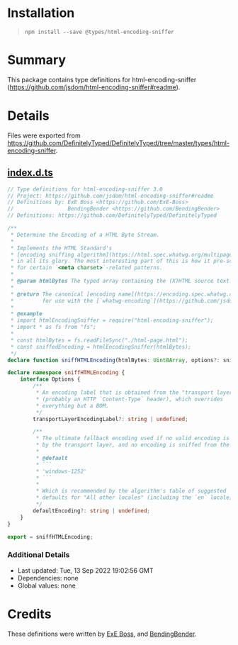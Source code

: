 # Installation
> `npm install --save @types/html-encoding-sniffer`

# Summary
This package contains type definitions for html-encoding-sniffer (https://github.com/jsdom/html-encoding-sniffer#readme).

# Details
Files were exported from https://github.com/DefinitelyTyped/DefinitelyTyped/tree/master/types/html-encoding-sniffer.
## [index.d.ts](https://github.com/DefinitelyTyped/DefinitelyTyped/tree/master/types/html-encoding-sniffer/index.d.ts)
````ts
// Type definitions for html-encoding-sniffer 3.0
// Project: https://github.com/jsdom/html-encoding-sniffer#readme
// Definitions by: ExE Boss <https://github.com/ExE-Boss>
//                 BendingBender <https://github.com/BendingBender>
// Definitions: https://github.com/DefinitelyTyped/DefinitelyTyped

/**
 * Determine the Encoding of a HTML Byte Stream.
 *
 * Implements the HTML Standard's
 * [encoding sniffing algorithm](https://html.spec.whatwg.org/multipage/syntax.html#encoding-sniffing-algorithm)
 * in all its glory. The most interesting part of this is how it pre-scans the first 1024 bytes in order to search
 * for certain `<meta charset>`-related patterns.
 *
 * @param htmlBytes The typed array containing the (X)HTML source text.
 *
 * @return The canonical [encoding name](https://encoding.spec.whatwg.org/#names-and-labels)
 *         for use with the [`whatwg-encoding`](https://github.com/jsdom/whatwg-encoding) or similar package.
 *
 * @example
 * import htmlEncodingSniffer = require("html-encoding-sniffer");
 * import * as fs from "fs";
 *
 * const htmlBytes = fs.readFileSync("./html-page.html");
 * const sniffedEncoding = htmlEncodingSniffer(htmlBytes);
 */
declare function sniffHTMLEncoding(htmlBytes: Uint8Array, options?: sniffHTMLEncoding.Options): string;

declare namespace sniffHTMLEncoding {
    interface Options {
        /**
         * An encoding label that is obtained from the "transport layer"
         * (probably an HTTP `Content-Type` header), which overrides
         * everything but a BOM.
         */
        transportLayerEncodingLabel?: string | undefined;

        /**
         * The ultimate fallback encoding used if no valid encoding is supplied
         * by the transport layer, and no encoding is sniffed from the bytes.
         *
         * @default
         * ```
         * 'windows-1252'
         * ```
         *
         * Which is recommended by the algorithm's table of suggested
         * defaults for "All other locales" (including the `en` locale).
         */
        defaultEncoding?: string | undefined;
    }
}

export = sniffHTMLEncoding;

````

### Additional Details
 * Last updated: Tue, 13 Sep 2022 19:02:56 GMT
 * Dependencies: none
 * Global values: none

# Credits
These definitions were written by [ExE Boss](https://github.com/ExE-Boss), and [BendingBender](https://github.com/BendingBender).
